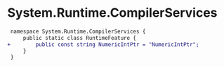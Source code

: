 # System.Runtime.CompilerServices

``` diff
 namespace System.Runtime.CompilerServices {
     public static class RuntimeFeature {
+        public const string NumericIntPtr = "NumericIntPtr";
     }
 }
```
